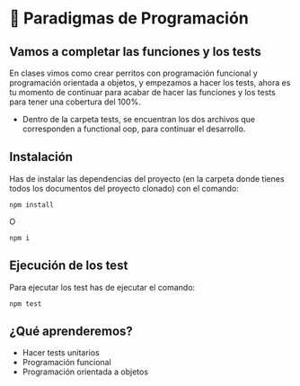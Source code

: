 # :dog: Paradigmas de Programación

## Vamos a completar las funciones y los tests

En clases vimos como crear perritos con programación funcional y programación orientada a objetos, y empezamos a hacer los tests, ahora es tu momento de continuar para acabar de hacer las funciones y los tests para tener una cobertura del 100%. 

- Dentro de la carpeta tests, se encuentran los dos archivos que corresponden a functional oop, para continuar el desarrollo. 

## Instalación

Has de instalar las dependencias del proyecto (en la carpeta donde tienes todos los documentos del proyecto clonado) con el comando:

```
npm install
```
O 
```
npm i
```

## Ejecución de los test

Para ejecutar los test has de ejecutar el comando:

```
npm test

```

## ¿Qué aprenderemos?

- Hacer tests unitarios
- Programación funcional
- Programación orientada a objetos
